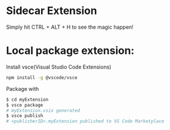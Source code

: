 # Sidecar Extension

Simply hit CTRL + ALT + H to see the magic happen!

# Local package extension:

Install vsce(Visual Studio Code Extensions)

```bash
npm install -g @vscode/vsce
```

Package with

```bash
$ cd myExtension
$ vsce package
# myExtension.vsix generated
$ vsce publish
# <publisherID>.myExtension published to VS Code Marketplace
```
